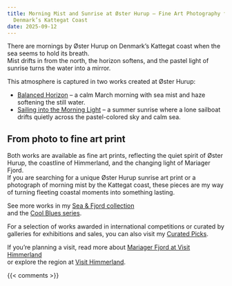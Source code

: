 ```yaml
---
title: Morning Mist and Sunrise at Øster Hurup – Fine Art Photography from
  Denmark’s Kattegat Coast
date: 2025-09-12
---
```

There are mornings by Øster Hurup on Denmark’s Kattegat coast when the sea seems to hold its breath.  
Mist drifts in from the north, the horizon softens, and the pastel light of sunrise turns the water into a mirror.  

<!--more-->

This atmosphere is captured in two works created at Øster Hurup:  
- [Balanced Horizon](https://redowlphoto.dk/works/balanced-horizon/) – a calm March morning with sea mist and haze softening the still water.  
- [Sailing into the Morning Light](https://redowlphoto.dk/works/sailing-into-the-morning-light--sunrise-at-%C3%B8ster-hurup-denmark/) – a summer sunrise where a lone sailboat drifts quietly across the pastel-colored sky and calm sea.  

## From photo to fine art print  

Both works are available as fine art prints, reflecting the quiet spirit of Øster Hurup, the coastline of Himmerland, and the changing light of Mariager Fjord.  
If you are searching for a unique Øster Hurup sunrise art print or a photograph of morning mist by the Kattegat coast, these pieces are my way of turning fleeting coastal moments into something lasting.  

See more works in my [Sea & Fjord collection](https://redowlphoto.dk/categories/sea-fjord/)  
and the [Cool Blues series](https://redowlphoto.dk/categories/cool-blues/).  

For a selection of works awarded in international competitions or curated by galleries for exhibitions and sales, you can also visit my [Curated Picks](https://redowlphoto.dk/categories/curated-picks/).  

If you’re planning a visit, read more about [Mariager Fjord at Visit Himmerland](https://www.visithimmerland.dk)  
or explore the region at [Visit Himmerland](https://www.visithimmerland.dk).  


{{< comments >}}

